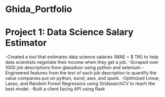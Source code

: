 # Ghida_Portfolio

# Project 1: Data Science Salary Estimator
-Created a tool that estimates data science salaries (MAE ~ $ 11K) to help data scientists negotiate their income when they get a job.
-Scraped over 1000 job descriptions from glassdoor using python and selenium
-Engineered features from the text of each job description to quantify the value companies put on python, excel, aws, and spark.
-Optimized Linear, Lasso, and Random Forest Regressors using GridsearchCV to reach the best model.
-Built a client facing API using flask

